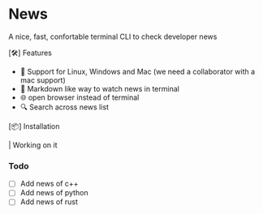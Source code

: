 # News 

A nice, fast, confortable terminal CLI to check developer news

[:hammer_and_wrench:] Features

* :rocket: Support for Linux, Windows and Mac (we need a collaborator with a mac support) 
* :blue_book: Markdown like way to watch news in terminal
* :globe_with_meridians: open browser instead of terminal
* :mag: Search across news list

[:package:] Installation

| Working on it

### Todo

* [ ] Add news of c++
* [ ] Add news of python
* [ ] Add news of rust